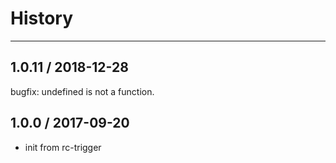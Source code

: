 # History
----
## 1.0.11 / 2018-12-28
bugfix: undefined is not a function.

## 1.0.0 / 2017-09-20

- init from rc-trigger
